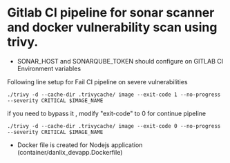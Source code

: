 # Gitlab CI pipeline for sonar scanner and docker vulnerability scan using trivy.

- SONAR_HOST and SONARQUBE_TOKEN should configure on GITLAB CI Environment variables

Following line setup for Fail CI pipeline on severe vulnerabilities 

```
./trivy -d --cache-dir .trivycache/ image --exit-code 1 --no-progress --severity CRITICAL $IMAGE_NAME
```

if you need to bypass it , modify "exit-code" to 0 for continue pipeline

```
./trivy -d --cache-dir .trivycache/ image --exit-code 0 --no-progress --severity CRITICAL $IMAGE_NAME
```

- Docker file is created for Nodejs application (container/danlix_devapp.Dockerfile)
